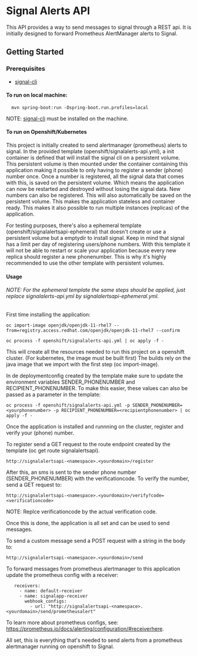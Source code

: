 # Signal Alerts API
This API provides a way to send messages to signal through a REST api. It is initially designed to forward Prometheus AlertManager alerts to Signal. 

## Getting Started

### Prerequisites
  - [signal-cli](https://github.com/AsamK/signal-cli)
#### To run on local machine:

      mvn spring-boot:run -Dspring-boot.run.profiles=local
NOTE: [signal-cli](https://github.com/AsamK/signal-cli) must be installed on the machine.

#### To run on Openshift/Kubernetes
This project is initially created to send alertmanager (prometheus) alerts to signal.
In the provided template (openshift/signalalerts-api.yml), a init container is defined that will install the signal cli on a persistent volume. 
This persistent volume is then mounted under the container containing this application making it possible to only having to register a sender (phone) number once. 
Once a number is registered, all the signal data that comes with this, is saved on the persistent volume. Which means the application can now be restarted and destroyed without losing the
signal data. New numbers can also be registered. This will also automatically be saved on the persistent volume. This makes the application stateless and container ready. This makes it also possible to run multiple instances (replicas) of the application. 

For testing purposes, there's also a ephemeral template (openshift/signalalertsapi-ephemeral) that doesn't create or use a persistent volume but a emptydir to install signal. 
Keep in mind that signal has a limit per day of registering users/phone numbers. With this template it will not be able to restart or scale your application because every new replica should register a new phonenumber.
This is why it's highly recommended to use the other template with persistent volumes.

#### Usage
###### NOTE: For the ephemeral template the same steps should be applied, just replace signalalerts-api.yml by signalalertsapi-ephemeral.yml.

First time installing the application:

    oc import-image openjdk/openjdk-11-rhel7 --from=registry.access.redhat.com/openjdk/openjdk-11-rhel7 --confirm

    oc process -f openshift/signalalerts-api.yml | oc apply -f -

This will create all the resources needed to run this project on a openshift cluster. (For kubernetes, the image must be built first)
The builds rely on the java image that we import with the first step (oc import-image).

In de deploymentconfig created by the template make sure to update the environment variables SENDER_PHONENUMBER and RECIPIENT_PHONENUMBER.
To make this easier, these values can also be passed as a parameter in the template:

    oc process -f openshift/signalalerts-api.yml -p SENDER_PHONENUMBER=<yourphonenumber> -p RECIPIENT_PHONENUMBER=<recipientphonenumber> | oc apply -f -

Once the application is installed and runnning on the cluster, register and verify your (phone) number. 

To register send a GET request to the route endpoint created by the template (oc get route signalalertsapi).

    http://signalalertsapi-<namespace>.<yourdomain>/register

After this, an sms is sent to the sender phone number (SENDER_PHONENUMBER) with the verificationcode.
To verify the number, send a GET request to:

    http://signalalertsapi-<namespace>.<yourdomain>/verify?code=<verificationcode>
NOTE: Replce verificationcode by the actual verification code.

Once this is done, the application is all set and can be used to send messages. 

To send a custom message send a POST request with a string in the body to:

    http://signalalertsapi-<namespace>.<yourdomain>/send

To forward messages from prometheus alertmanager to this application update the prometheus config with a receiver:

       receivers:
         - name: default-receiver
         - name: signalapp-receiver
           webhook_configs:
             - url: "http://signalalertsapi-<namespace>.<yourdomain>/send/prometheusalert"

To learn more about prometheus configs, see: https://prometheus.io/docs/alerting/configuration/#receiverhere.

All set, this is everything that's needed to send alerts from a prometheus alertmanager running on openshift to Signal. 
